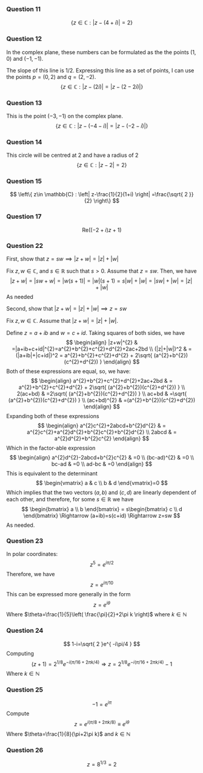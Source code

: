 ### Question 11
$$
\{ z\in \mathbb{C} : |z-(4+i)|=2 \}
$$
### Question 12
In the complex plane, these numbers can be formulated as the the points $(1,0)$ and $(-1,-1)$.

The slope of this line is $1 /2$. Expressing this line as a set of points, I can use the points $p=(0,2)$ and $q=(2,-2)$.
$$
\{ z\in \mathbb{C} : |z-(2i)|=|z-(2-2i)| \}
$$
### Question 13
This is the point $(-3,-1)$ on the complex plane.
$$
\{ z\in \mathbb{C} : |z-(-4-i)|=|z-(-2-i)| \}
$$
### Question 14
This circle will be centred at $2$ and have a radius of $2$
$$
\{ z\in \mathbb{C} : |z-2|=2 \}
$$
### Question 15
$$
\left\{  z\in \mathbb{C} : \left| z-\frac{1}{2}(1+i) \right| =\frac{\sqrt{ 2 }}{2}  \right\}
$$
### Question 17
$$
\mathrm{Re}((-2+i)z+1)
$$
### Question 22
First, show that $z=sw\implies|z+w|=|z|+|w|$

Fix $z,w\in \mathbb{C}$, and $s \in \mathbb{R}$ such that $s>0$. Assume that $z=sw$. Then, we have
$$
|z+w|=|sw+w|=|w(s+1)|=|w|(s+1)=s|w|+|w|=|sw|+|w|=|z|+|w|
$$
As needed

Second, show that $|z+w|=|z|+|w|\implies z=sw$

Fix $z,w\in \mathbb{C}$. Assume that $|z+w|=|z|+|w|$.

Define $z=a+ib$ and $w=c+id$. Taking squares of both sides, we have
$$
\begin{align}
|z+w|^{2} & =|a+ib+c+id|^{2}=a^{2}+b^{2}+c^{2}+d^{2}+2ac+2bd \\
(|z|+|w|)^2 & =(|a+ib|+|c+id|)^2 = a^{2}+b^{2}+c^{2}+d^{2} + 2\sqrt{ (a^{2}+b^{2})(c^{2}+d^{2}) }
\end{align}
$$
Both of these expressions are equal, so, we have:
$$
\begin{align}
a^{2}+b^{2}+c^{2}+d^{2}+2ac+2bd  & = a^{2}+b^{2}+c^{2}+d^{2} + 2\sqrt{ (a^{2}+b^{2})(c^{2}+d^{2}) } \\
2(ac+bd) & =2\sqrt{ (a^{2}+b^{2})(c^{2}+d^{2}) } \\
ac+bd & =\sqrt{ (a^{2}+b^{2})(c^{2}+d^{2}) } \\
(ac+bd)^{2} & =(a^{2}+b^{2})(c^{2}+d^{2})
\end{align}
$$
Expanding both of these expressions
$$
\begin{align}
a^{2}c^{2}+2abcd+b^{2}d^{2}  & = a^{2}c^{2}+a^{2}d^{2}+b^{2}c^{2}+b^{2}d^{2} \\
2abcd & = a^{2}d^{2}+b^{2}c^{2}
\end{align}
$$
Which in the factor-able expression
$$
\begin{align}
a^{2}d^{2}-2abcd+b^{2}c^{2} & =0 \\
(bc-ad)^{2} & =0 \\
bc-ad & =0 \\
ad-bc & =0
\end{align}
$$
This is equivalent to the determinant
$$
\begin{vmatrix}
a & c \\
b & d
\end{vmatrix}=0
$$
Which implies that the two vectors $(a, b)$ and $(c, d)$ are linearly dependent of each other, and therefore, for some $s \in \mathbb{R}$ we have
$$
\begin{bmatrix}
a \\
b
\end{bmatrix} = s\begin{bmatrix}
c \\
d
\end{bmatrix} \Rightarrow (a+ib)=s(c+id) \Rightarrow z=sw
$$
As needed.
### Question 23
In polar coordinates:
$$
z^5=e^{ i\pi/2 }
$$
Therefore, we have
$$
z=e^{ i\pi/10 }
$$
This can be expressed more generally in the form
$$
z=e^{ i\theta }
$$
Where $\theta=\frac{1}{5}\left( \frac{\pi}{2}+2\pi k \right)$ where $k\in \mathbb{N}$
### Question 24
$$
1-i=\sqrt{ 2 }e^{ -i\pi/4 }
$$
Computing
$$
(z+1)=2^{1/8}e^{ -i(\pi/16+2\pi k/4) }\Rightarrow z=2^{1/8}e^{ -i(\pi/16+2\pi k/4) }-1
$$
Where $k\in \mathbb{N}$
### Question 25
$$
-1=e^{ i\pi }
$$
Compute
$$
z=e^{ i(\pi/8+2\pi k/8) } \equiv e^{ i\theta }
$$
Where $\theta=\frac{1}{8}(\pi+2\pi k)$ and $k\in \mathbb{N}$
### Question 26
$$
z=8^{1/3}=2
$$
